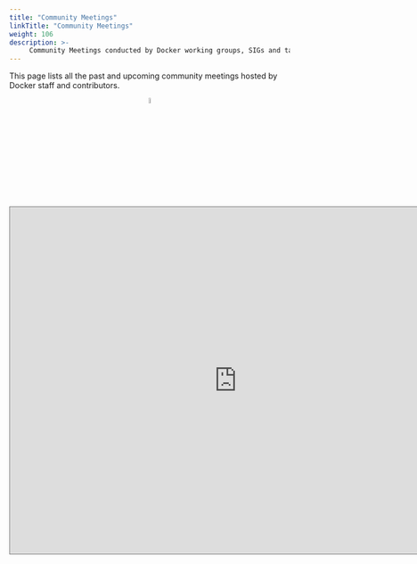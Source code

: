 ```yaml
---
title: "Community Meetings"
linkTitle: "Community Meetings"
weight: 106
description: >-
     Community Meetings conducted by Docker working groups, SIGs and task forces 
---
```


This page lists all the past and upcoming community meetings hosted by Docker staff and contributors. 

<div align="center">
      <a href="https://www.youtube.com/watch?v=IIShRTzF9fk">
     <img 
      src="https://github.com/docker/get-involved/blob/master/content/en/docs/events/meetings/communityleaderss.jpeg" 
      alt="Docker Community Groups: Kick-Off! " 
      style="width:5%;height=5%">
      </a>
    </div>





<iframe src="https://calendar.google.com/calendar/embed?height=623&amp;wkst=1&amp;bgcolor=%23039BE5&amp;ctz=Asia%2FKolkata&amp;src=Y18xb2pyYmljbG0xM20xNnRoc21mcmI5aWFra0Bncm91cC5jYWxlbmRhci5nb29nbGUuY29t&amp;color=%23EF6C00&amp;mode=MONTH&amp;title=Docker%20Community%20Meetings" style="border:solid 1px #777" width="813" height="623" frameborder="0" scrolling="no"></iframe>







